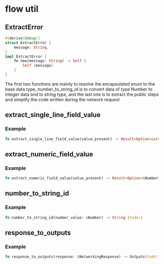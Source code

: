 # flow util

## ExtractError

```rust
#[derive(Debug)]
struct ExtractError {
    message: String,
}
impl ExtractError {
	fn new(message: String) -> Self {
	    Self {message}
	}
}
```
The first two functions are mainly to resolve the encapsulated enum to the base data type, number_to_string_id is to convert data of type Number to integer data and to string type, and the last one is to extract the public steps and simplify the code written during the network request
## extract_single_line_field_value

### Example

```rust
fn extract_single_line_field_value(value_present) -> Result<Option<&str>, ExtractError> {todo!}
```

## extract_numeric_field_value

### Example

```rust
fn extract_numeric_field_value(value_present) -> Result<Option<&Number>, ExtractError> {todo!}
```

## number_to_string_id

### Example

```rust
fn number_to_string_id(number_value: &Number) -> String {todo!}
```

## response_to_outputs

### Example

```rust
fn response_to_outputs(response: &NetworkingResponse) -> Outputs{todo!}
```
